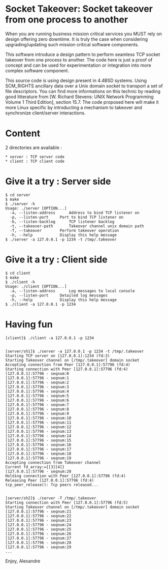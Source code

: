 Socket Takeover: Socket takeover from one process to another
============================================================

When you are running business mission critical services you MUST rely on
design offering zero downtime. It is truly the case when considering
upgrading/updating such mission critical software components.

This software introduce a design pattern to perform seamless TCP socket
takeover from one process to another. The code here is just a proof of
concept and can be used for experimentation or integration into more
complex software component.

This source code is using design present in 4.4BSD systems. Using SCM_RIGHTS
ancillary data over a Unix domain socket to transport a set of file descriptors.
You can find more informations on this technic by reading good litterature from
[W. Richard Stevens: UNIX Network Programming Volume 1 Third Edition], section 15.7.
The code proposed here will make it more Linux specific by introducting a mechanism
to takeover and synchronize client/server interactions.


# Content

2 directories are available :

	* server : TCP server code
	* client : TCP client code


# Give it a try : Server side

	$ cd server
	$ make
	$ ./server -h
	Usage: ./server [OPTION...]
	  -a, --listen-address		Address to bind TCP listener on
	  -p, --listen-port		Port to bind TCP listener on
	  -b, --listen-backlog		TCP listener backlog
	  -t, --takeover-path		Takeover channel unix domain path
	  -T, --takeover		Perform takeover operation
	  -h, --help			Display this help message
	$ ./server -a 127.0.0.1 -p 1234 -t /tmp/.takeover


# Give it a try : Client side

	$ cd client
	$ make
	$ ./client -h
	Usage: ./client [OPTION...]
	  -a, --listen-address		Log messages to local console
	  -p, --listen-port		Detailed log messages
	  -h, --help			Display this help message
	$ ./client -a 127.0.0.1 -p 1234


# Having fun

	[client]$ ./client -a 127.0.0.1 -p 1234


	[server/sh1]$ ./server -a 127.0.0.1 -p 1234 -t /tmp/.takeover
	Starting TCP server on [127.0.0.1]:1234 (fd:3)
	Starting Takeover channel on [/tmp/.takeover] domain socket
	Accepting connection from Peer [127.0.0.1]:57796 (fd:4)
	Starting connection with Peer [127.0.0.1]:57796 (fd:4)
	[127.0.0.1]:57796 - seqnum:0
	[127.0.0.1]:57796 - seqnum:1
	[127.0.0.1]:57796 - seqnum:2
	[127.0.0.1]:57796 - seqnum:3
	[127.0.0.1]:57796 - seqnum:4
	[127.0.0.1]:57796 - seqnum:5
	[127.0.0.1]:57796 - seqnum:6
	[127.0.0.1]:57796 - seqnum:7
	[127.0.0.1]:57796 - seqnum:8
	[127.0.0.1]:57796 - seqnum:9
	[127.0.0.1]:57796 - seqnum:10
	[127.0.0.1]:57796 - seqnum:11
	[127.0.0.1]:57796 - seqnum:12
	[127.0.0.1]:57796 - seqnum:13
	[127.0.0.1]:57796 - seqnum:14
	[127.0.0.1]:57796 - seqnum:15
	[127.0.0.1]:57796 - seqnum:16
	[127.0.0.1]:57796 - seqnum:17
	[127.0.0.1]:57796 - seqnum:18
	[127.0.0.1]:57796 - seqnum:19
	Accepting connection from Takeover channel
	Current fd_array:={[3][4]}
	[127.0.0.1]:57796 - seqnum:20
	Holding connection with Peer [127.0.0.1]:57796 (fd:4)
	Releasing Peer [127.0.0.1]:57796 (fd:4)
	tcp_peer_release(): Tcp peers released...


	[server/sh2]$ ./server -T /tmp/.takeover 
	Starting connection with Peer [127.0.0.1]:57796 (fd:5)
	Starting Takeover channel on [/tmp/.takeover] domain socket
	[127.0.0.1]:57796 - seqnum:21
	[127.0.0.1]:57796 - seqnum:22
	[127.0.0.1]:57796 - seqnum:23
	[127.0.0.1]:57796 - seqnum:24
	[127.0.0.1]:57796 - seqnum:25
	[127.0.0.1]:57796 - seqnum:26
	[127.0.0.1]:57796 - seqnum:27
	[127.0.0.1]:57796 - seqnum:28
	[127.0.0.1]:57796 - seqnum:29
	...


Enjoy,
Alexandre

